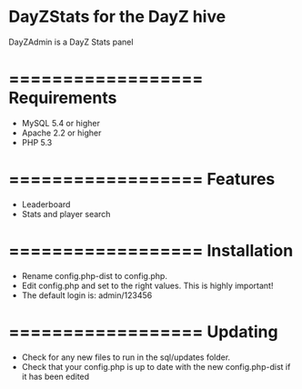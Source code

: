 DayZStats for the DayZ hive
==================

DayZAdmin is a DayZ Stats panel

==================
Requirements
==================
- MySQL 5.4 or higher
- Apache 2.2 or higher
- PHP 5.3 

==================
Features
==================

- Leaderboard
- Stats and player search

==================
Installation
==================
- Rename config.php-dist to config.php.
- Edit config.php and set to the right values. This is highly important!
- The default login is: admin/123456

==================
Updating
==================
- Check for any new files to run in the sql/updates folder.
- Check that your config.php is up to date with the new config.php-dist if it has been edited
